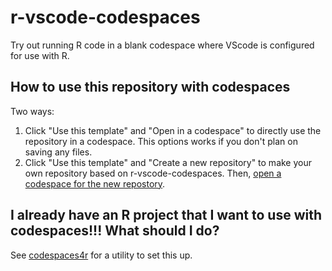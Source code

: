 # r-vscode-codespaces
Try out running R code in a blank codespace where VScode is configured for use with R.

## How to use this repository with codespaces

Two ways:

1. Click "Use this template" and "Open in a codespace" to directly use the repository in a codespace. This options works
if you don't plan on saving any files.
2. Click "Use this template" and "Create a new repository" to make your own repository based on r-vscode-codespaces. Then, 
[open a codespace for the new repostory](https://docs.github.com/en/codespaces/developing-in-codespaces/creating-a-codespace-for-a-repository#creating-a-codespace-for-a-repository).

## I already have an R project that I want to use with codespaces!!! What should I do?

See [codespaces4r](https://github.com/nmfs-fish-tools/codespaces4r) for a utility to set this up.
